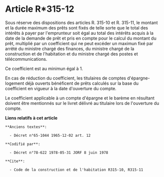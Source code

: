 # Article R*315-12

Sous réserve des dispositions des articles R. 315-10 et R. 315-11, le montant et la durée maximum des prêts sont fixés de
telle sorte que le total des intérêts à payer par l'emprunteur soit égal au total des intérêts acquis à la date de la demande
de prêt et pris en compte pour le calcul du montant du prêt, multiplié par un coefficient qui ne peut excéder un maximun fixé
par arrêté du ministre chargé des finances, du ministre chargé de la construction et de l'habitation et du ministre chargé
des postes et télécommunications.

Ce coefficient est au minimun égal à 1.

En cas de réduction du coefficient, les titulaires de comptes d'épargne-logement déjà ouverts bénéficent de prêts calculés
sur la base du coefficient en vigueur à la date d'ouverture du compte.

Le coefficient applicable à un compte d'épargne et le barème en résultant doivent être mentionnés sur le livret délivré au
titulaire lors de l'ouverture du compte.

**Liens relatifs à cet article**

	**Anciens textes**:

	  - Décret n°65-1044 1965-12-02 art. 12

	**Codifié par**:

	  - Décret n°78-622 1978-05-31 JORF 8 juin 1978

	**Cite**:

	  - Code de la construction et de l'habitation R315-10, R315-11
